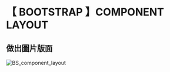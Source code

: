 # 【 BOOTSTRAP 】COMPONENT LAYOUT
## 做出圖片版面
![BS_component_layout](https://user-images.githubusercontent.com/101789880/175777093-9c8fdc5a-59a9-4ee7-9714-795404e3e4f8.png)
